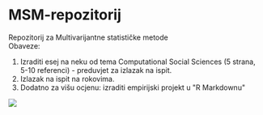 # MSM-repozitorij
Repozitorij za Multivarijantne statističke metode\
Obaveze:

1. Izraditi esej na neku od tema Computational Social Sciences (5 strana, 5-10 referenci) - preduvjet za izlazak na ispit.
2. Izlazak na ispit na rokovima.
3. Dodatno za višu ocjenu: izraditi empirijski projekt u "R Markdownu"

![](https://www.prevoditelj-teksta.com/wp-content/uploads/2016/01/prevoditelj-teksta-statistika-2015.jpg)
